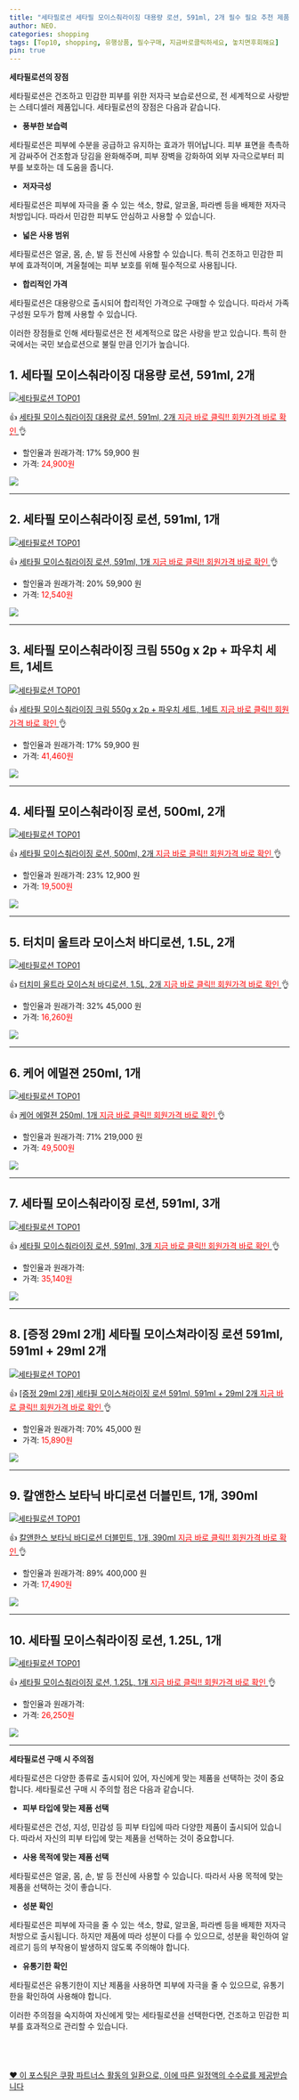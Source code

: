 ```yaml
---
title: "세타필로션 세타필 모이스춰라이징 대용량 로션, 591ml, 2개 필수 필요 추천 제품 비교 최저 가격 비교 장점 구매 후기 구매평"
author: NEO.
categories: shopping
tags: [Top10, shopping, 유행상품, 필수구매, 지금바로클릭하세요, 놓치면후회해요]
pin: true
---
```

**세타필로션의 장점**

세타필로션은 건조하고 민감한 피부를 위한 저자극 보습로션으로, 전 세계적으로 사랑받는 스테디셀러 제품입니다. 세타필로션의 장점은 다음과 같습니다.

* **풍부한 보습력**

세타필로션은 피부에 수분을 공급하고 유지하는 효과가 뛰어납니다. 피부 표면을 촉촉하게 감싸주어 건조함과 당김을 완화해주며, 피부 장벽을 강화하여 외부 자극으로부터 피부를 보호하는 데 도움을 줍니다.

* **저자극성**

세타필로션은 피부에 자극을 줄 수 있는 색소, 향료, 알코올, 파라벤 등을 배제한 저자극 처방입니다. 따라서 민감한 피부도 안심하고 사용할 수 있습니다.

* **넓은 사용 범위**

세타필로션은 얼굴, 몸, 손, 발 등 전신에 사용할 수 있습니다. 특히 건조하고 민감한 피부에 효과적이며, 겨울철에는 피부 보호를 위해 필수적으로 사용됩니다.

* **합리적인 가격**

세타필로션은 대용량으로 출시되어 합리적인 가격으로 구매할 수 있습니다. 따라서 가족 구성원 모두가 함께 사용할 수 있습니다.

이러한 장점들로 인해 세타필로션은 전 세계적으로 많은 사랑을 받고 있습니다. 특히 한국에서는 국민 보습로션으로 불릴 만큼 인기가 높습니다.

   

## 1. 세타필 모이스춰라이징 대용량 로션, 591ml, 2개

[![세타필로션 TOP01](https://thumbnail6.coupangcdn.com/thumbnails/remote/490x490ex/image/retail/images/711593805388429-8681b9cc-5d10-40db-99d4-f490d8eca8b5.jpg)](https://link.coupang.com/re/AFFSDP?lptag=AF3617701&subid=GithubCoopas&pageKey=7164345502&traceid=V0-153&itemId=15015111767&vendorItemId=85072877349)


👍 [세타필 모이스춰라이징 대용량 로션, 591ml, 2개 <font color=red> 지금 바로 클릭!! 회원가격 바로 확인 </font> ](https://link.coupang.com/re/AFFSDP?lptag=AF3617701&subid=GithubCoopas&pageKey=7164345502&traceid=V0-153&itemId=15015111767&vendorItemId=85072877349) 👌 


- 할인율과 원래가격: 17%  59,900   원
- 가격: <span style='color:red'>24,900원</span>

[![](/discount_price.png)](https://link.coupang.com/re/AFFSDP?lptag=AF3617701&subid=GithubCoopas&pageKey=7164345502&traceid=V0-153&itemId=15015111767&vendorItemId=85072877349)

---


   

## 2. 세타필 모이스춰라이징 로션, 591ml, 1개

[![세타필로션 TOP01](https://thumbnail6.coupangcdn.com/thumbnails/remote/490x490ex/image/retail/images/1322644922592436-233ae835-1c61-4ace-bc8d-8950cb6c315f.jpg)](https://link.coupang.com/re/AFFSDP?lptag=AF3617701&subid=GithubCoopas&pageKey=7164345502&traceid=V0-153&itemId=14999324866&vendorItemId=80519514876)


👍 [세타필 모이스춰라이징 로션, 591ml, 1개 <font color=red> 지금 바로 클릭!! 회원가격 바로 확인 </font> ](https://link.coupang.com/re/AFFSDP?lptag=AF3617701&subid=GithubCoopas&pageKey=7164345502&traceid=V0-153&itemId=14999324866&vendorItemId=80519514876) 👌 


- 할인율과 원래가격: 20%  59,900   원
- 가격: <span style='color:red'>12,540원</span>

[![](/discount_price.png)](https://link.coupang.com/re/AFFSDP?lptag=AF3617701&subid=GithubCoopas&pageKey=7164345502&traceid=V0-153&itemId=14999324866&vendorItemId=80519514876)

---


   

## 3. 세타필 모이스춰라이징 크림 550g x 2p + 파우치 세트, 1세트

[![세타필로션 TOP01](https://thumbnail10.coupangcdn.com/thumbnails/remote/490x490ex/image/rs_quotation_api/xogcrbqp/19b1e49a93de44f5be61bbd87dcad84b.png)](https://link.coupang.com/re/AFFSDP?lptag=AF3617701&subid=GithubCoopas&pageKey=7544129169&traceid=V0-153&itemId=19838938390&vendorItemId=86940517389)


👍 [세타필 모이스춰라이징 크림 550g x 2p + 파우치 세트, 1세트 <font color=red> 지금 바로 클릭!! 회원가격 바로 확인 </font> ](https://link.coupang.com/re/AFFSDP?lptag=AF3617701&subid=GithubCoopas&pageKey=7544129169&traceid=V0-153&itemId=19838938390&vendorItemId=86940517389) 👌 


- 할인율과 원래가격: 17%  59,900   원
- 가격: <span style='color:red'>41,460원</span>

[![](/discount_price.png)](https://link.coupang.com/re/AFFSDP?lptag=AF3617701&subid=GithubCoopas&pageKey=7544129169&traceid=V0-153&itemId=19838938390&vendorItemId=86940517389)

---


   

## 4. 세타필 모이스춰라이징 로션, 500ml, 2개

[![세타필로션 TOP01](https://thumbnail6.coupangcdn.com/thumbnails/remote/490x490ex/image/retail/images/8bf8a482-84f5-46dd-a5a6-13639d3cff238765135340582614563.png)](https://link.coupang.com/re/AFFSDP?lptag=AF3617701&subid=GithubCoopas&pageKey=7164345502&traceid=V0-153&itemId=15362153822&vendorItemId=85296881728)


👍 [세타필 모이스춰라이징 로션, 500ml, 2개 <font color=red> 지금 바로 클릭!! 회원가격 바로 확인 </font> ](https://link.coupang.com/re/AFFSDP?lptag=AF3617701&subid=GithubCoopas&pageKey=7164345502&traceid=V0-153&itemId=15362153822&vendorItemId=85296881728) 👌 


- 할인율과 원래가격: 23%  12,900   원
- 가격: <span style='color:red'>19,500원</span>

[![](/discount_price.png)](https://link.coupang.com/re/AFFSDP?lptag=AF3617701&subid=GithubCoopas&pageKey=7164345502&traceid=V0-153&itemId=15362153822&vendorItemId=85296881728)

---


   

## 5. 터치미 울트라 모이스처 바디로션, 1.5L, 2개

[![세타필로션 TOP01](https://thumbnail8.coupangcdn.com/thumbnails/remote/490x490ex/image/retail/images/7273768479606268-30487a07-941a-40cb-9a0c-d5516083e1c6.jpg)](https://link.coupang.com/re/AFFSDP?lptag=AF3617701&subid=GithubCoopas&pageKey=157902405&traceid=V0-153&itemId=454313041&vendorItemId=4125447588)


👍 [터치미 울트라 모이스처 바디로션, 1.5L, 2개 <font color=red> 지금 바로 클릭!! 회원가격 바로 확인 </font> ](https://link.coupang.com/re/AFFSDP?lptag=AF3617701&subid=GithubCoopas&pageKey=157902405&traceid=V0-153&itemId=454313041&vendorItemId=4125447588) 👌 


- 할인율과 원래가격: 32%  45,000   원
- 가격: <span style='color:red'>16,260원</span>

[![](/discount_price.png)](https://link.coupang.com/re/AFFSDP?lptag=AF3617701&subid=GithubCoopas&pageKey=157902405&traceid=V0-153&itemId=454313041&vendorItemId=4125447588)

---


   

## 6. 케어 에멀젼 250ml, 1개

[![세타필로션 TOP01](https://thumbnail8.coupangcdn.com/thumbnails/remote/490x490ex/image/vendor_inventory/23df/0afd5e36337c5e133cfe9188a1488a5b5434194cf36380d453632855af51.jpg)](https://link.coupang.com/re/AFFSDP?lptag=AF3617701&subid=GithubCoopas&pageKey=6271362626&traceid=V0-153&itemId=12826951446&vendorItemId=80092708710)


👍 [케어 에멀젼 250ml, 1개 <font color=red> 지금 바로 클릭!! 회원가격 바로 확인 </font> ](https://link.coupang.com/re/AFFSDP?lptag=AF3617701&subid=GithubCoopas&pageKey=6271362626&traceid=V0-153&itemId=12826951446&vendorItemId=80092708710) 👌 


- 할인율과 원래가격: 71%  219,000   원
- 가격: <span style='color:red'>49,500원</span>

[![](/discount_price.png)](https://link.coupang.com/re/AFFSDP?lptag=AF3617701&subid=GithubCoopas&pageKey=6271362626&traceid=V0-153&itemId=12826951446&vendorItemId=80092708710)

---


   

## 7. 세타필 모이스춰라이징 로션, 591ml, 3개

[![세타필로션 TOP01](https://thumbnail10.coupangcdn.com/thumbnails/remote/490x490ex/image/retail/images/711216595735036-8139ff0f-4120-43d8-a05f-820fa0f83a1d.jpg)](https://link.coupang.com/re/AFFSDP?lptag=AF3617701&subid=GithubCoopas&pageKey=7164345502&traceid=V0-153&itemId=17910186641&vendorItemId=85072873775)


👍 [세타필 모이스춰라이징 로션, 591ml, 3개 <font color=red> 지금 바로 클릭!! 회원가격 바로 확인 </font> ](https://link.coupang.com/re/AFFSDP?lptag=AF3617701&subid=GithubCoopas&pageKey=7164345502&traceid=V0-153&itemId=17910186641&vendorItemId=85072873775) 👌 


- 할인율과 원래가격: 
- 가격: <span style='color:red'>35,140원</span>

[![](/discount_price.png)](https://link.coupang.com/re/AFFSDP?lptag=AF3617701&subid=GithubCoopas&pageKey=7164345502&traceid=V0-153&itemId=17910186641&vendorItemId=85072873775)

---


   

## 8. [증정 29ml 2개] 세타필 모이스쳐라이징 로션 591ml, 591ml + 29ml 2개

[![세타필로션 TOP01](https://thumbnail8.coupangcdn.com/thumbnails/remote/490x490ex/image/vendor_inventory/973b/5d822d0974ebc0068ebc89a843352331a48577b3ccdbde174183523b32be.jpg)](https://link.coupang.com/re/AFFSDP?lptag=AF3617701&subid=GithubCoopas&pageKey=7039546360&traceid=V0-153&itemId=17403973715&vendorItemId=87880019038)


👍 [[증정 29ml 2개] 세타필 모이스쳐라이징 로션 591ml, 591ml + 29ml 2개 <font color=red> 지금 바로 클릭!! 회원가격 바로 확인 </font> ](https://link.coupang.com/re/AFFSDP?lptag=AF3617701&subid=GithubCoopas&pageKey=7039546360&traceid=V0-153&itemId=17403973715&vendorItemId=87880019038) 👌 


- 할인율과 원래가격: 70%  45,000   원
- 가격: <span style='color:red'>15,890원</span>

[![](/discount_price.png)](https://link.coupang.com/re/AFFSDP?lptag=AF3617701&subid=GithubCoopas&pageKey=7039546360&traceid=V0-153&itemId=17403973715&vendorItemId=87880019038)

---


   

## 9. 칼앤한스 보타닉 바디로션 더블민트, 1개, 390ml

[![세타필로션 TOP01](https://thumbnail8.coupangcdn.com/thumbnails/remote/490x490ex/image/retail/images/2023/07/03/15/2/13f74ffc-1c76-467c-966e-3ec8da458c8d.jpg)](https://link.coupang.com/re/AFFSDP?lptag=AF3617701&subid=GithubCoopas&pageKey=7445538507&traceid=V0-153&itemId=19371059526&vendorItemId=86458674300)


👍 [칼앤한스 보타닉 바디로션 더블민트, 1개, 390ml <font color=red> 지금 바로 클릭!! 회원가격 바로 확인 </font> ](https://link.coupang.com/re/AFFSDP?lptag=AF3617701&subid=GithubCoopas&pageKey=7445538507&traceid=V0-153&itemId=19371059526&vendorItemId=86458674300) 👌 


- 할인율과 원래가격: 89%  400,000   원
- 가격: <span style='color:red'>17,490원</span>

[![](/discount_price.png)](https://link.coupang.com/re/AFFSDP?lptag=AF3617701&subid=GithubCoopas&pageKey=7445538507&traceid=V0-153&itemId=19371059526&vendorItemId=86458674300)

---


   

## 10. 세타필 모이스춰라이징 로션, 1.25L, 1개

[![세타필로션 TOP01](https://thumbnail9.coupangcdn.com/thumbnails/remote/490x490ex/image/retail/images/2022/12/20/10/0/196f8a76-789e-4c72-869e-db746d34bfee.png)](https://link.coupang.com/re/AFFSDP?lptag=AF3617701&subid=GithubCoopas&pageKey=7164345502&traceid=V0-153&itemId=17215242941&vendorItemId=84387112171)


👍 [세타필 모이스춰라이징 로션, 1.25L, 1개 <font color=red> 지금 바로 클릭!! 회원가격 바로 확인 </font> ](https://link.coupang.com/re/AFFSDP?lptag=AF3617701&subid=GithubCoopas&pageKey=7164345502&traceid=V0-153&itemId=17215242941&vendorItemId=84387112171) 👌 


- 할인율과 원래가격: 
- 가격: <span style='color:red'>26,250원</span>

[![](/discount_price.png)](https://link.coupang.com/re/AFFSDP?lptag=AF3617701&subid=GithubCoopas&pageKey=7164345502&traceid=V0-153&itemId=17215242941&vendorItemId=84387112171)

---
**세타필로션 구매 시 주의점**

세타필로션은 다양한 종류로 출시되어 있어, 자신에게 맞는 제품을 선택하는 것이 중요합니다. 세타필로션 구매 시 주의할 점은 다음과 같습니다.

* **피부 타입에 맞는 제품 선택**

세타필로션은 건성, 지성, 민감성 등 피부 타입에 따라 다양한 제품이 출시되어 있습니다. 따라서 자신의 피부 타입에 맞는 제품을 선택하는 것이 중요합니다.

* **사용 목적에 맞는 제품 선택**

세타필로션은 얼굴, 몸, 손, 발 등 전신에 사용할 수 있습니다. 따라서 사용 목적에 맞는 제품을 선택하는 것이 좋습니다.

* **성분 확인**

세타필로션은 피부에 자극을 줄 수 있는 색소, 향료, 알코올, 파라벤 등을 배제한 저자극 처방으로 출시됩니다. 하지만 제품에 따라 성분이 다를 수 있으므로, 성분을 확인하여 알레르기 등의 부작용이 발생하지 않도록 주의해야 합니다.

* **유통기한 확인**

세타필로션은 유통기한이 지난 제품을 사용하면 피부에 자극을 줄 수 있으므로, 유통기한을 확인하여 사용해야 합니다.

이러한 주의점을 숙지하여 자신에게 맞는 세타필로션을 선택한다면, 건조하고 민감한 피부를 효과적으로 관리할 수 있습니다.<br><br><br><br><br> [ ❤  이 포스팅은 쿠팡 파트너스 활동의 일환으로, 이에 따른 일정액의 수수료를 제공받습니다](https://link.coupang.com/a/bcEFyh)